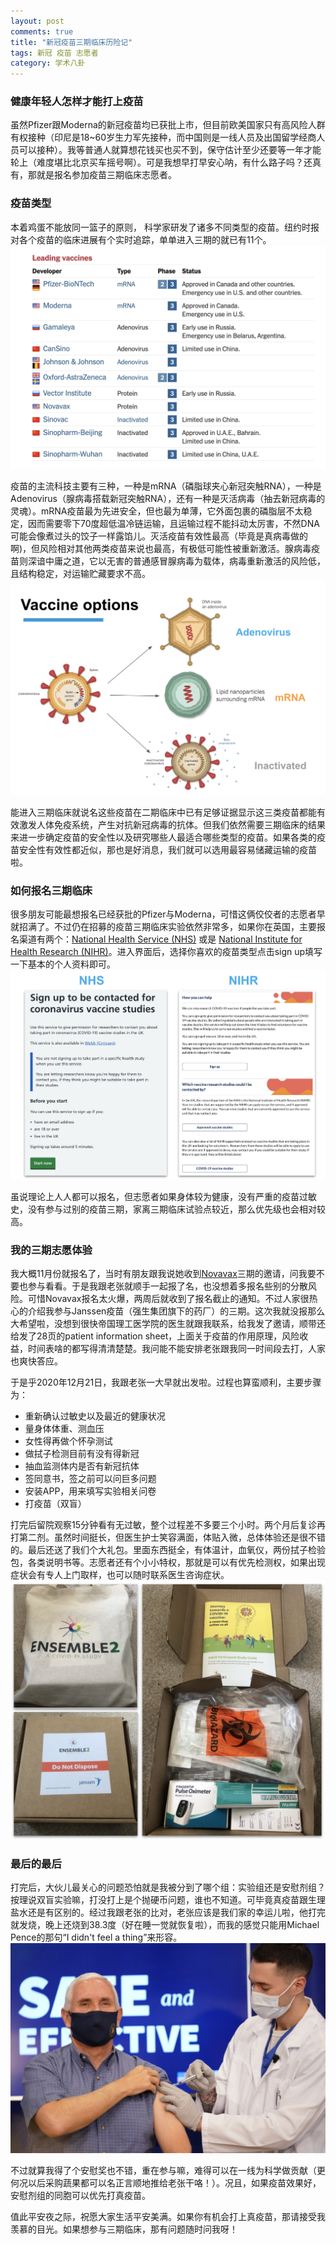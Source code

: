 ```yaml
---
layout: post
comments: true
title: "新冠疫苗三期临床历险记"
tags: 新冠 疫苗 志愿者
category: 学术八卦
---
```

 
### 健康年轻人怎样才能打上疫苗 
虽然Pfizer跟Moderna的新冠疫苗均已获批上市，但目前欧美国家只有高风险人群有权接种（印尼是18~60岁生力军先接种，而中国则是一线人员及出国留学经商人员可以接种）。我等普通人就算想花钱买也买不到，保守估计至少还要等一年才能轮上（难度堪比北京买车摇号啊）。可是我想早打早安心呐，有什么路子吗？还真有，那就是报名参加疫苗三期临床志愿者。

### 疫苗类型 
本着鸡蛋不能放同一篮子的原则， 科学家研发了诸多不同类型的疫苗。纽约时报对各个疫苗的临床进展有个实时追踪，单单进入三期的就已有11个。<br>
![vaccine tracker](/images/vaccine_tracker.jpg)

疫苗的主流科技主要有三种，一种是mRNA（磷脂球夹心新冠突触RNA），一种是Adenovirus（腺病毒搭载新冠突触RNA），还有一种是灭活病毒（抽去新冠病毒的灵魂）。mRNA疫苗最为先进安全，但也最为单薄，它外面包裹的磷脂层不太稳定，因而需要零下70度超低温冷链运输，且运输过程不能抖动太厉害，不然DNA可能会像煮过头的饺子一样露馅儿。灭活疫苗有效性最高（毕竟是真病毒做的啊)，但风险相对其他两类疫苗来说也最高，有极低可能性被重新激活。腺病毒疫苗则深谙中庸之道，它以无害的普通感冒腺病毒为载体，病毒重新激活的风险低，且结构稳定，对运输贮藏要求不高。<br>
![vaccine options](/images/vaccine_options.jpg)

能进入三期临床就说名这些疫苗在二期临床中已有足够证据显示这三类疫苗都能有效激发人体免疫系统，产生对抗新冠病毒的抗体。但我们依然需要三期临床的结果来进一步确定疫苗的安全性以及研究哪些人最适合哪些类型的疫苗。如果各类的疫苗安全性有效性都近似，那也是好消息，我们就可以选用最容易储藏运输的疫苗啦。

### 如何报名三期临床
很多朋友可能最想报名已经获批的Pfizer与Moderna，可惜这俩佼佼者的志愿者早就招满了。不过仍在招募的疫苗三期临床实验依然非常多，如果你在英国，主要报名渠道有两个：[National Health Service (NHS)](https://www.nhs.uk/conditions/coronavirus-covid-19/research/coronavirus-vaccine-research/) 或是 [National Institute for Health Research (NIHR)](https://bepartofresearch.nihr.ac.uk/vaccine-studies/)。进入界面后，选择你喜欢的疫苗类型点击sign up填写一下基本的个人资料即可。<br>
![vaccine signup](/images/vaccine_signup.jpg)

虽说理论上人人都可以报名，但志愿者如果身体较为健康，没有严重的疫苗过敏史，没有参与过别的疫苗三期，家离三期临床试验点较近，那么优先级也会相对较高。

### 我的三期志愿体验
我大概11月份就报名了，当时有朋友跟我说她收到[Novavax](https://covid19trial-uk.com/)三期的邀请，问我要不要也参与看看。于是我跟老张就顺手一起报了名，也没想着多报名些别的分散风险。可惜Novavax报名太火爆，两周后就收到了报名截止的通知。不过人家很热心的介绍我参与Janssen疫苗（强生集团旗下的药厂）的三期。这次我就没报那么大希望啦，没想到很快帝国理工医学院的医生就跟我联系，给我发了邀请，顺带还给发了28页的patient information sheet，上面关于疫苗的作用原理，风险收益，时间表啥的都写得清清楚楚。我问能不能安排老张跟我同一时间段去打，人家也爽快答应。

于是乎2020年12月21日，我跟老张一大早就出发啦。过程也算蛮顺利，主要步骤为：
- 重新确认过敏史以及最近的健康状况
- 量身体体重、测血压
- 女性得再做个怀孕测试
- 做拭子检测目前有没有得新冠
- 抽血监测体内是否有新冠抗体
- 签同意书，签之前可以问巨多问题
- 安装APP，用来填写实验相关问卷
- 打疫苗（双盲）

打完后留院观察15分钟看有无过敏，整个过程差不多要三个小时。两个月后复诊再打第二剂。虽然时间挺长，但医生护士笑容满面，体贴入微，总体体验还是很不错的。最后还送了我们个大礼包。里面东西挺全，有体温计，血氧仪，两份拭子检验包，各类说明书等。志愿者还有个小小特权，那就是可以有优先检测权，如果出现症状会有专人上门取样，也可以随时联系医生咨询症状。<br>
![vaccine giftbox](/images/vaccine_giftbox.jpg)

### 最后的最后
打完后，大伙儿最关心的问题恐怕就是我被分到了哪个组：实验组还是安慰剂组？按理说双盲实验嘛，打没打上是个抛硬币问题，谁也不知道。可毕竟真疫苗跟生理盐水还是有区别的。经过我跟老张的比对，老张应该是我们家的幸运儿啦，他打完就发烧，晚上还烧到38.3度（好在睡一觉就恢复啦），而我的感觉只能用Michael Pence的那句“I didn't feel a thing”来形容。<br>
![MP](/images/pence.jpg)

不过就算我得了个安慰奖也不错，重在参与嘛，难得可以在一线为科学做贡献（更何况以后采购蔬果都可以名正言顺地推给老张干咯！）。况且，如果疫苗效果好，安慰剂组的同胞可以优先打真疫苗。

值此平安夜之际，祝愿大家生活平安美满。如果你有机会打上真疫苗，那请接受我羡慕的目光。如果想参与三期临床，那有问题随时问我呀！